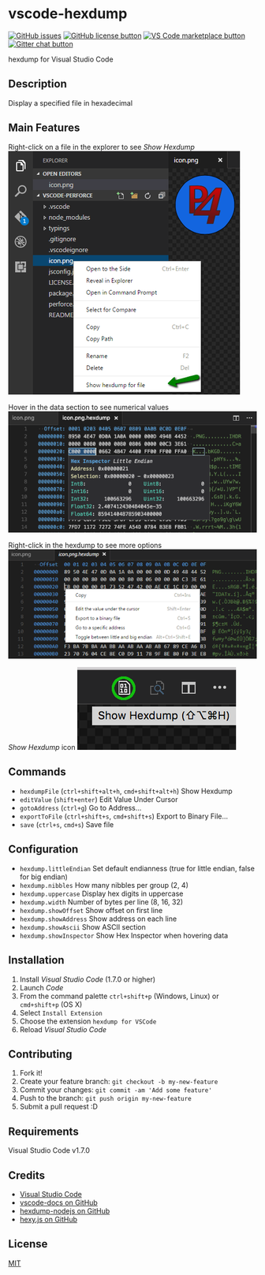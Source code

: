 # vscode-hexdump

[![GitHub issues](https://img.shields.io/github/issues/stef-levesque/vscode-hexdump.svg)](https://github.com/stef-levesque/vscode-hexdump/issues)
[![GitHub license button](https://img.shields.io/github/license/stef-levesque/vscode-hexdump.svg)](https://github.com/stef-levesque/vscode-hexdump/blob/master/LICENSE.md)
[![VS Code marketplace button](http://vsmarketplacebadge.apphb.com/installs/slevesque.vscode-hexdump.svg)](https://marketplace.visualstudio.com/items?itemName=slevesque.vscode-hexdump)
[![Gitter chat button](https://img.shields.io/gitter/room/stef-levesque/vscode-hexdump.svg)](https://gitter.im/stef-levesque/vscode-hexdump)

hexdump for Visual Studio Code

## Description

Display a specified file in hexadecimal

## Main Features

Right-click on a file in the explorer to see *Show Hexdump*  
![Show hexdump](images/show-hexdump.png)

Hover in the data section to see numerical values  
![Hover DataView](images/hover-dataview.png)

Right-click in the hexdump to see more options  
![Context Menu](images/context-menu.png)

*Show Hexdump* icon
![Title Icon](images/title-icon.png)

## Commands

* `hexdumpFile` (`ctrl+shift+alt+h`, `cmd+shift+alt+h`) Show Hexdump
* `editValue` (`shift+enter`) Edit Value Under Cursor
* `gotoAddress` (`ctrl+g`) Go to Address...
* `exportToFile` (`ctrl+shift+s`, `cmd+shift+s`) Export to Binary File...
* `save` (`ctrl+s`, `cmd+s`) Save file

## Configuration

* `hexdump.littleEndian` Set default endianness (true for little endian, false for big endian)
* `hexdump.nibbles` How many nibbles per group (2, 4)
* `hexdump.uppercase` Display hex digits in uppercase
* `hexdump.width` Number of bytes per line (8, 16, 32)
* `hexdump.showOffset` Show offset on first line
* `hexdump.showAddress` Show address on each line
* `hexdump.showAscii` Show ASCII section
* `hexdump.showInspector` Show Hex Inspector when hovering data

## Installation

1. Install *Visual Studio Code* (1.7.0 or higher)
2. Launch *Code*
3. From the command palette `ctrl+shift+p` (Windows, Linux) or `cmd+shift+p` (OS X)
4. Select `Install Extension`
5. Choose the extension `hexdump for VSCode`
6. Reload *Visual Studio Code*

## Contributing

1. Fork it!
2. Create your feature branch: `git checkout -b my-new-feature`
3. Commit your changes: `git commit -am 'Add some feature'`
4. Push to the branch: `git push origin my-new-feature`
5. Submit a pull request :D

## Requirements

Visual Studio Code v1.7.0

## Credits

* [Visual Studio Code](https://code.visualstudio.com/)
* [vscode-docs on GitHub](https://github.com/Microsoft/vscode-docs)
* [hexdump-nodejs on GitHub](https://github.com/bma73/hexdump-nodejs)
* [hexy.js on GitHub](https://github.com/a2800276/hexy.js)

## License

[MIT](LICENSE.md)
